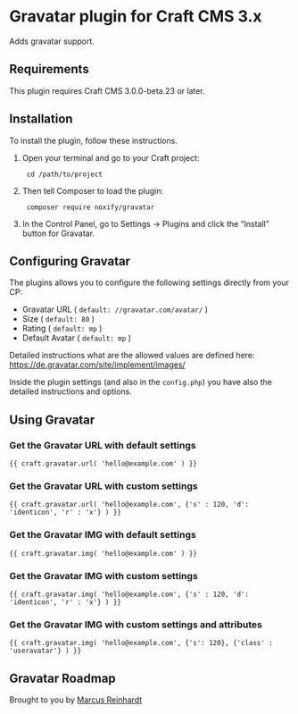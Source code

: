 # Gravatar plugin for Craft CMS 3.x

Adds gravatar support. 

## Requirements

This plugin requires Craft CMS 3.0.0-beta.23 or later.

## Installation

To install the plugin, follow these instructions.

1. Open your terminal and go to your Craft project:

        cd /path/to/project

2. Then tell Composer to load the plugin:

        composer require noxify/gravatar

3. In the Control Panel, go to Settings → Plugins and click the “Install” button for Gravatar.

## Configuring Gravatar

The plugins allows you to configure the following settings directly from your CP:

* Gravatar URL ( `default: //gravatar.com/avatar/` )
* Size ( `default: 80` )
* Rating ( `default: mp` )
* Default Avatar ( `default: mp` )

Detailed instructions what are the allowed values are defined here: https://de.gravatar.com/site/implement/images/

Inside the plugin settings (and also in the `config.php`) you have also the detailed instructions and options.


## Using Gravatar

### Get the Gravatar URL with default settings

```
{{ craft.gravatar.url( 'hello@example.com' ) }}
```

### Get the Gravatar URL with custom settings

```
{{ craft.gravatar.url( 'hello@example.com', {'s' : 120, 'd': 'identicon', 'r' : 'x'} ) }}
```

### Get the Gravatar IMG with default settings

```
{{ craft.gravatar.img( 'hello@example.com' ) }}
```

### Get the Gravatar IMG with custom settings

```
{{ craft.gravatar.img( 'hello@example.com', {'s' : 120, 'd': 'identicon', 'r' : 'x'} ) }}
```

### Get the Gravatar IMG with custom settings and attributes

```
{{ craft.gravatar.img( 'hello@example.com', {'s': 120}, {'class' : 'useravatar'} ) }}
```



## Gravatar Roadmap

Brought to you by [Marcus Reinhardt](https://github.com/noxify)
